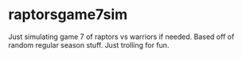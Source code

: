 # raptorsgame7sim
Just simulating game 7 of raptors vs warriors if needed. Based off of random regular season stuff. Just trolling for fun.
